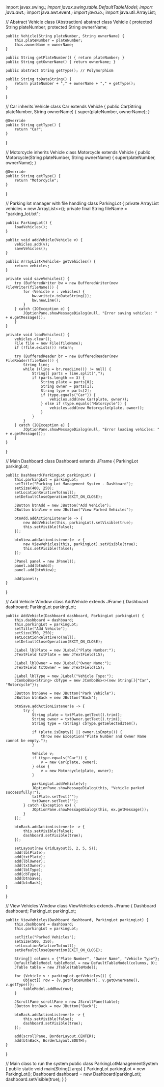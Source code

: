 import javax.swing.*;
import javax.swing.table.DefaultTableModel;
import java.awt.*;
import java.awt.event.*;
import java.io.*;
import java.util.ArrayList;

// Abstract Vehicle class (Abstraction)
abstract class Vehicle {
    protected String plateNumber;
    protected String ownerName;

    public Vehicle(String plateNumber, String ownerName) {
        this.plateNumber = plateNumber;
        this.ownerName = ownerName;
    }

    public String getPlateNumber() { return plateNumber; }
    public String getOwnerName() { return ownerName; }

    public abstract String getType(); // Polymorphism

    public String toDataString() {
        return plateNumber + "," + ownerName + "," + getType();
    }
}

// Car inherits Vehicle
class Car extends Vehicle {
    public Car(String plateNumber, String ownerName) {
        super(plateNumber, ownerName);
    }

    @Override
    public String getType() {
        return "Car";
    }
}

// Motorcycle inherits Vehicle
class Motorcycle extends Vehicle {
    public Motorcycle(String plateNumber, String ownerName) {
        super(plateNumber, ownerName);
    }

    @Override
    public String getType() {
        return "Motorcycle";
    }
}

// Parking lot manager with file handling
class ParkingLot {
    private ArrayList<Vehicle> vehicles = new ArrayList<>();
    private final String fileName = "parking_lot.txt";

    public ParkingLot() {
        loadVehicles();
    }

    public void addVehicle(Vehicle v) {
        vehicles.add(v);
        saveVehicles();
    }

    public ArrayList<Vehicle> getVehicles() {
        return vehicles;
    }

    private void saveVehicles() {
        try (BufferedWriter bw = new BufferedWriter(new FileWriter(fileName))) {
            for (Vehicle v : vehicles) {
                bw.write(v.toDataString());
                bw.newLine();
            }
        } catch (IOException e) {
            JOptionPane.showMessageDialog(null, "Error saving vehicles: " + e.getMessage());
        }
    }

    private void loadVehicles() {
        vehicles.clear();
        File file = new File(fileName);
        if (!file.exists()) return;

        try (BufferedReader br = new BufferedReader(new FileReader(fileName))) {
            String line;
            while ((line = br.readLine()) != null) {
                String[] parts = line.split(",");
                if (parts.length == 3) {
                    String plate = parts[0];
                    String owner = parts[1];
                    String type = parts[2];
                    if (type.equals("Car")) {
                        vehicles.add(new Car(plate, owner));
                    } else if (type.equals("Motorcycle")) {
                        vehicles.add(new Motorcycle(plate, owner));
                    }
                }
            }
        } catch (IOException e) {
            JOptionPane.showMessageDialog(null, "Error loading vehicles: " + e.getMessage());
        }
    }
}

// Main Dashboard
class Dashboard extends JFrame {
    ParkingLot parkingLot;

    public Dashboard(ParkingLot parkingLot) {
        this.parkingLot = parkingLot;
        setTitle("Parking Lot Management System - Dashboard");
        setSize(400, 250);
        setLocationRelativeTo(null);
        setDefaultCloseOperation(EXIT_ON_CLOSE);

        JButton btnAdd = new JButton("Add Vehicle");
        JButton btnView = new JButton("View Parked Vehicles");

        btnAdd.addActionListener(e -> {
            new AddVehicle(this, parkingLot).setVisible(true);
            this.setVisible(false);
        });

        btnView.addActionListener(e -> {
            new ViewVehicles(this, parkingLot).setVisible(true);
            this.setVisible(false);
        });

        JPanel panel = new JPanel();
        panel.add(btnAdd);
        panel.add(btnView);

        add(panel);
    }
}

// Add Vehicle Window
class AddVehicle extends JFrame {
    Dashboard dashboard;
    ParkingLot parkingLot;

    public AddVehicle(Dashboard dashboard, ParkingLot parkingLot) {
        this.dashboard = dashboard;
        this.parkingLot = parkingLot;
        setTitle("Add Vehicle");
        setSize(350, 250);
        setLocationRelativeTo(null);
        setDefaultCloseOperation(EXIT_ON_CLOSE);

        JLabel lblPlate = new JLabel("Plate Number:");
        JTextField txtPlate = new JTextField(15);

        JLabel lblOwner = new JLabel("Owner Name:");
        JTextField txtOwner = new JTextField(15);

        JLabel lblType = new JLabel("Vehicle Type:");
        JComboBox<String> cbType = new JComboBox<>(new String[]{"Car", "Motorcycle"});

        JButton btnSave = new JButton("Park Vehicle");
        JButton btnBack = new JButton("Back");

        btnSave.addActionListener(e -> {
            try {
                String plate = txtPlate.getText().trim();
                String owner = txtOwner.getText().trim();
                String type = (String) cbType.getSelectedItem();

                if (plate.isEmpty() || owner.isEmpty()) {
                    throw new Exception("Plate Number and Owner Name cannot be empty.");
                }

                Vehicle v;
                if (type.equals("Car")) {
                    v = new Car(plate, owner);
                } else {
                    v = new Motorcycle(plate, owner);
                }

                parkingLot.addVehicle(v);
                JOptionPane.showMessageDialog(this, "Vehicle parked successfully!");
                txtPlate.setText("");
                txtOwner.setText("");
            } catch (Exception ex) {
                JOptionPane.showMessageDialog(this, ex.getMessage());
            }
        });

        btnBack.addActionListener(e -> {
            this.setVisible(false);
            dashboard.setVisible(true);
        });

        setLayout(new GridLayout(5, 2, 5, 5));
        add(lblPlate);
        add(txtPlate);
        add(lblOwner);
        add(txtOwner);
        add(lblType);
        add(cbType);
        add(btnSave);
        add(btnBack);
    }
}

// View Vehicles Window
class ViewVehicles extends JFrame {
    Dashboard dashboard;
    ParkingLot parkingLot;

    public ViewVehicles(Dashboard dashboard, ParkingLot parkingLot) {
        this.dashboard = dashboard;
        this.parkingLot = parkingLot;

        setTitle("Parked Vehicles");
        setSize(500, 350);
        setLocationRelativeTo(null);
        setDefaultCloseOperation(EXIT_ON_CLOSE);

        String[] columns = {"Plate Number", "Owner Name", "Vehicle Type"};
        DefaultTableModel tableModel = new DefaultTableModel(columns, 0);
        JTable table = new JTable(tableModel);

        for (Vehicle v : parkingLot.getVehicles()) {
            Object[] row = {v.getPlateNumber(), v.getOwnerName(), v.getType()};
            tableModel.addRow(row);
        }

        JScrollPane scrollPane = new JScrollPane(table);
        JButton btnBack = new JButton("Back");

        btnBack.addActionListener(e -> {
            this.setVisible(false);
            dashboard.setVisible(true);
        });

        add(scrollPane, BorderLayout.CENTER);
        add(btnBack, BorderLayout.SOUTH);
    }
}

// Main class to run the system
public class ParkingLotManagementSystem {
    public static void main(String[] args) {
        ParkingLot parkingLot = new ParkingLot();
        Dashboard dashboard = new Dashboard(parkingLot);
        dashboard.setVisible(true);
    }
}
